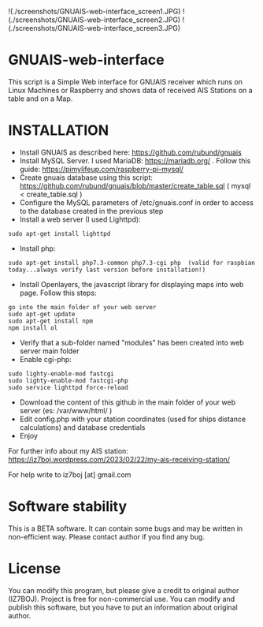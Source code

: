 !(./screenshots/GNUAIS-web-interface_screen1.JPG)
!(./screenshots/GNUAIS-web-interface_screen2.JPG)
!(./screenshots/GNUAIS-web-interface_screen3.JPG)
# GNUAIS-web-interface
This script is a Simple Web interface for GNUAIS receiver which runs on Linux Machines or Raspberry and shows data of received AIS Stations on a table and on a Map.

# INSTALLATION
- Install GNUAIS as described here: https://github.com/rubund/gnuais
- Install MySQL Server. I used MariaDB: https://mariadb.org/ . Follow this guide: https://pimylifeup.com/raspberry-pi-mysql/
- Create gnuais database using this script: https://github.com/rubund/gnuais/blob/master/create_table.sql ( mysql < create_table.sql )
- Configure the MySQL parameters of /etc/gnuais.conf in order to access to the database created in the previous step
- Install a web server (I used Lighttpd):
```
sudo apt-get install lighttpd
```
- Install php:
```
sudo apt-get install php7.3-common php7.3-cgi php  (valid for raspbian today...always verify last version before installation!)
```
- Install Openlayers, the javascript library for displaying maps into web page. Follow this steps:
```
go into the main folder of your web server
sudo apt-get update
sudo apt-get install npm
npm install ol
```
- Verify that a sub-folder named "modules" has been created into web server main folder
- Enable cgi-php:
```
sudo lighty-enable-mod fastcgi
sudo lighty-enable-mod fastcgi-php
sudo service lighttpd force-reload
```
- Download the content of this github in the main folder of your web server (es: /var/www/html/ )
- Edit config.php with your station coordinates (used for ships distance calculations) and database credentials
- Enjoy

For further info about my AIS station: https://iz7boj.wordpress.com/2023/02/22/my-ais-receiving-station/

For help write to iz7boj [at] gmail.com

# Software stability

This is a BETA software. It can contain some bugs and may be written in non-efficient way. Please contact author if you find any bug.

# License
You can modify this program, but please give a credit to original author (IZ7BOJ). Project is free for non-commercial use. You can modify and publish this software, but you have to put an information about original author.
